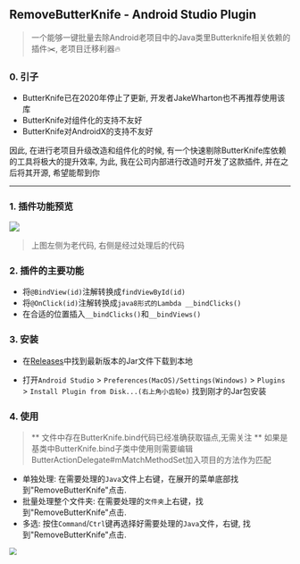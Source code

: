 ## RemoveButterKnife - Android Studio Plugin

> 一个能够一键批量去除Android老项目中的Java类里Butterknife相关依赖的插件✂️, 老项目迁移利器🔥

### 0. 引子

- ButterKnife已在2020年停止了更新, 开发者JakeWharton也不再推荐使用该库
- ButterKnife对组件化的支持不友好
- ButterKnife对AndroidX的支持不友好

因此, 在进行老项目升级改造和组件化的时候, 有一个快速剔除ButterKnife库依赖的工具将极大的提升效率, 为此, 我在公司内部进行改造时开发了这款插件, 并在之后将其开源, 希望能帮到你

---

### 1. 插件功能预览

<img src="docs/result_diff.png" style="zoom:110%;" />

> 上图左侧为老代码, 右侧是经过处理后的代码

### 2. 插件的主要功能

- 将`@BindView(id)`注解转换成`findViewById(id)`
- 将`@OnClick(id)`注解转换成`java8形式的Lambda __bindClicks()`
- 在合适的位置插入`__bindClicks()`和`__bindViews()`

### 3. 安装

- 在[Releases](https://github.com/Joehaivo/RemoveButterKnife/releases)中找到最新版本的Jar文件下载到本地

- 打开`Android Studio` > `Preferences(MacOS)/Settings(Windows)` > `Plugins` > `Install Plugin from Disk...(右上角小齿轮⚙️)` 找到刚才的Jar包安装

### 4. 使用

>  ** 文件中存在ButterKnife.bind代码已经准确获取锚点,无需关注
>  ** 如果是基类中ButterKnife.bind子类中使用则需要编辑ButterActionDelegate#mMatchMethodSet加入项目的方法作为匹配

- 单独处理: 在需要处理的`Java`文件上右键，在展开的菜单底部找到"RemoveButterKnife"点击.
- 批量处理整个文件夹: 在需要处理的`文件夹`上右键，找到"RemoveButterKnife"点击.
- 多选: 按住`Command`/`Ctrl`键再选择好需要处理的`Java`文件，右键, 找到"RemoveButterKnife"点击.



<img src="docs/right_click_menu.png" style="zoom:80%;" />

